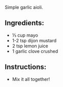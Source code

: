 Simple garlic aioli.

## Ingredients:
- ⅓ cup mayo
- 1-2 tsp dijon mustard
- 2 tsp lemon juice
- 1 garlic clove crushed


## Instructions:
- Mix it all together!